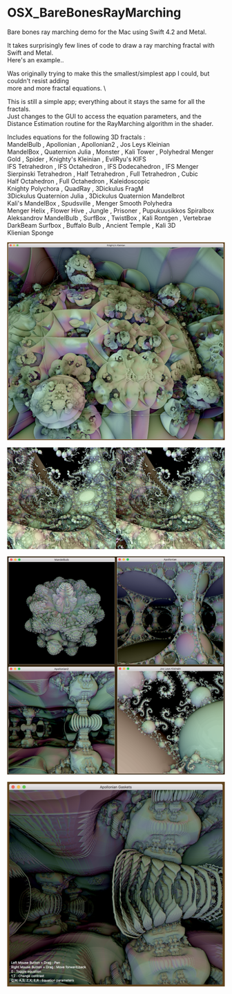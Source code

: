 # OSX_BareBonesRayMarching
Bare bones ray marching demo for the Mac using Swift 4.2 and Metal.

It takes surprisingly few lines of code to draw a ray marching fractal with Swift and Metal. \
Here's an example..

Was originally trying to make this the smallest/simplest app I could, but couldn't resist adding \
more and more fractal equations. \

This is still a simple app; everything about it stays the same for all the fractals. \
Just changes to the GUI to access the equation parameters, and the \
Distance Estimation routine for the RayMarching algorithm in the shader.

Includes equations for the following 3D fractals : \
 MandelBulb , Apollonian , Apollonian2 , Jos Leys Kleinian  \
 MandelBox , Quaternion Julia , Monster , Kali Tower , Polyhedral Menger  \
 Gold , Spider , Knighty's Kleinian , EvilRyu's KIFS \
 IFS Tetrahedron , IFS Octahedron , IFS Dodecahedron , IFS Menger  \
 Sierpinski Tetrahedron , Half Tetrahedron , Full Tetrahedron , Cubic  \
 Half Octahedron , Full Octahedron , Kaleidoscopic  \
 Knighty Polychora , QuadRay , 3Dickulus FragM  \
 3Dickulus Quaternion Julia , 3Dickulus Quaternion Mandelbrot  \
 Kali's MandelBox , Spudsville , Menger Smooth Polyhedra  \
 Menger Helix , Flower Hive , Jungle , Prisoner , Pupukuusikkos Spiralbox  \
 Aleksandrov MandelBulb , SurfBox , TwistBox , Kali Rontgen , Vertebrae  \
 DarkBeam Surfbox , Buffalo Bulb , Ancient Temple , Kali 3D  \
 Klienian Sponge 

![Screenshot](screenshot4.png)

![Screenshot](screenshot3.png)

![Screenshot](screenshot2.png)

![Screenshot](screenshot.png)

